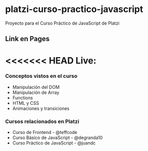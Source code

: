 # platzi-curso-practico-javascript
Proyecto para el Curso Práctico de JavaScript de Platzi

## Link en Pages
<<<<<<< HEAD
Live:
=======


### Conceptos vistos en el curso
- Manipulación del DOM
- Manipulación de Array
- Functions
- HTML y CSS
- Animaciones y transiciones

### Cursos relacionados en Platzi
- Curso de Frontend - @teffcode
- Curso Básico de JavaScript - @degranda10
- Curso Práctico de JavaScript - @juandc